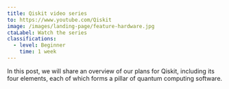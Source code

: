 ```yaml
---
title: Qiskit video series
to: https://www.youtube.com/Qiskit
image: /images/landing-page/feature-hardware.jpg
ctaLabel: Watch the series
classifications:
  - level: Beginner
    time: 1 week
---
```

In this post, we will share an overview of our plans for Qiskit, including its four elements, each of which forms a pillar of quantum computing software.
